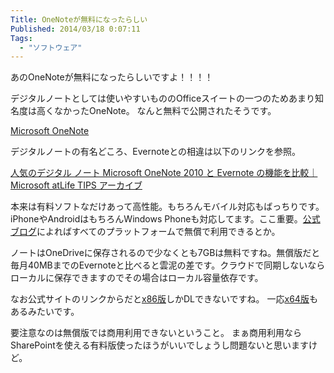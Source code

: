```yaml
---
Title: OneNoteが無料になったらしい
Published: 2014/03/18 0:07:11
Tags:
  - "ソフトウェア"
---
```

あのOneNoteが無料になったらしいですよ！！！！

デジタルノートとしては使いやすいもののOfficeスイートの一つのためあまり知名度は高くなかったOneNote。
なんと無料で公開されたそうです。

[Microsoft OneNote](http://www.onenote.com/)

デジタルノートの有名どころ、Evernoteとの相違は以下のリンクを参照。

[人気のデジタル ノート Microsoft OneNote 2010 と Evernote の機能を比較｜Microsoft atLife TIPS アーカイブ](http://www.microsoft.com/ja-jp/atlife/tips/archive/umall/office2010/1008_2/)

本来は有料ソフトなだけあって高性能。もちろんモバイル対応もばっちりです。iPhoneやAndroidはもちろんWindows Phoneも対応してます。ここ重要。[公式ブログ](http://blogs.office.com/2014/03/17/onenote-now-on-mac-free-everywhere-and-service-powered/?WT.mc_id=CIC_TWITTER_Outgoing%20-%20Product%20Updates_20140317_48982341_Office)によればすべてのプラットフォームで無償で利用できるとか。

ノートはOneDriveに保存されるので少なくとも7GBは無料ですね。無償版だと毎月40MBまでのEvernoteと比べると雲泥の差です。クラウドで同期しないならローカルに保存できますのでその場合はローカル容量依存です。

なお公式サイトのリンクからだと[x86版](http://www.onenote.com/Download/win32/x86/ja-JP)しかDLできないですね。
一応[x64版](http://www.onenote.com/Download/win32/x64/ja-JP)もあるみたいです。

要注意なのは無償版では商用利用できないということ。
まぁ商用利用ならSharePointを使える有料版使ったほうがいいでしょうし問題ないと思いますけど。